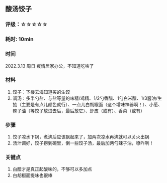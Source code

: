 ## 酸汤饺子

### 评级：☆☆☆☆☆

### 耗时: 10min

### 时间 
2022.3.13 周日 疫情居家办公，不知道吃啥了

### 材料
1. 饺子：下楼去海知道买的生饺
2. 调汤：多半勺盐、与盐等量的味精/鸡精、1/2勺香醋、1勺白米醋、1/3酱油/生抽（主要是有点儿颜色就行）、一点儿白胡椒面（这个增味神器啊！）、小葱、辣子油（等饺子放进去后，最后放它）、虾皮（或有）、香菜（或有）

### 步骤
1. 饺子凉水下锅，煮沸后应该飘起来了，加两次凉水再沸就可以关火出锅
2. 汤汁调好，饺子捞到碗里，倒一些饺子汤，最后加两勺辣子油，嘹咋咧！

### 关键点
1. 白醋才是真正起酸味的，不够可以多加点
2. 白胡椒面提味也很棒